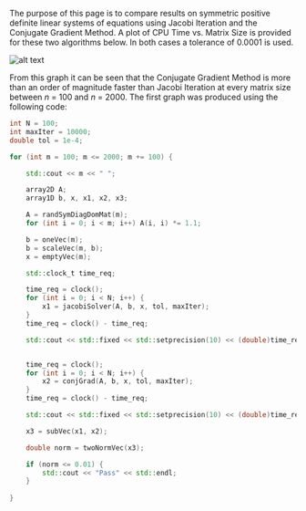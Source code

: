 The purpose of this page is to compare results on symmetric positive definite linear systems of equations using Jacobi Iteration and the Conjugate Gradient Method. A plot of CPU Time vs. Matrix Size is provided for these two algorithms below. In both cases a tolerance of 0.0001 is used.

![alt text](https://brandonfurman.github.io/math5610/homework/homework7/JacobiConjugateComparison1.png)

From this graph it can be seen that the Conjugate Gradient Method is more than an order of magnitude faster than Jacobi Iteration at every matrix size between *n* = 100 and *n* = 2000. The first graph was produced using the following code:

```cpp
int N = 100;
int maxIter = 10000;
double tol = 1e-4;

for (int m = 100; m <= 2000; m += 100) {

	std::cout << m << " ";

	array2D A;
	array1D b, x, x1, x2, x3;

	A = randSymDiagDomMat(m);
	for (int i = 0; i < m; i++) A(i, i) *= 1.1;

	b = oneVec(m);
	b = scaleVec(m, b);
	x = emptyVec(m);

	std::clock_t time_req;

	time_req = clock();
	for (int i = 0; i < N; i++) {
		x1 = jacobiSolver(A, b, x, tol, maxIter);
	}
	time_req = clock() - time_req;

	std::cout << std::fixed << std::setprecision(10) << (double)time_req / (CLOCKS_PER_SEC*N) << " ";


	time_req = clock();
	for (int i = 0; i < N; i++) {
		x2 = conjGrad(A, b, x, tol, maxIter);
	}
	time_req = clock() - time_req;

	std::cout << std::fixed << std::setprecision(10) << (double)time_req / (CLOCKS_PER_SEC*N) << " ";

	x3 = subVec(x1, x2);

	double norm = twoNormVec(x3);

	if (norm <= 0.01) {
		std::cout << "Pass" << std::endl;
	}
		
}
```